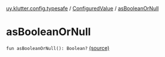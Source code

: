 [uy.klutter.config.typesafe](../index.md) / [ConfiguredValue](index.md) / [asBooleanOrNull](.)


# asBooleanOrNull
`fun asBooleanOrNull(): Boolean?` [(source)](https://github.com/kohesive/klutter/blob/master/config-typesafe-jdk6/src/main/kotlin/uy/klutter/config/typesafe/TypesafeConfig_Ext.kt#L54)


